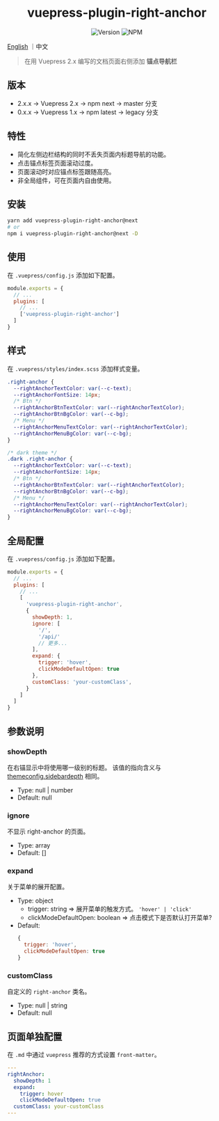 <h1 align="center">vuepress-plugin-right-anchor</h1>
<div align="center">

![Version](https://img.shields.io/github/package-json/v/xuekai-china/vuepress-plugin-right-anchor?style=flat-square)
![NPM](https://img.shields.io/npm/l/vuepress-plugin-right-anchor?style=flat-square)

</div>

[English](./README.md) ｜中文

> 在用 Vuepress 2.x 编写的文档页面右侧添加 **锚点导航栏**

## 版本
  - 2.x.x -> Vuepress 2.x -> npm next   -> master 分支
  - 0.x.x -> Vuepress 1.x -> npm latest -> legacy 分支


## 特性
  - 简化左侧边栏结构的同时不丢失页面内标题导航的功能。
  - 点击锚点标签页面滚动过度。
  - 页面滚动时对应锚点标签跟随高亮。
  - 非全局组件，可在页面内自由使用。


## 安装
```bash
yarn add vuepress-plugin-right-anchor@next
# or
npm i vuepress-plugin-right-anchor@next -D
```

## 使用
在 `.vuepress/config.js` 添加如下配置。 
```js
module.exports = {
  // ...
  plugins: [
    // ...
    ['vuepress-plugin-right-anchor']
  ]
}
```

## 样式
在 `.vuepress/styles/index.scss` 添加样式变量。

```scss
.right-anchor {
  --rightAnchorTextColor: var(--c-text);
  --rightAnchorFontSize: 14px;
  /* Btn */
  --rightAnchorBtnTextColor: var(--rightAnchorTextColor);
  --rightAnchorBtnBgColor: var(--c-bg);
  /* Menu */
  --rightAnchorMenuTextColor: var(--rightAnchorTextColor);
  --rightAnchorMenuBgColor: var(--c-bg);
}

/* dark theme */
.dark .right-anchor {
  --rightAnchorTextColor: var(--c-text);
  --rightAnchorFontSize: 14px;
  /* Btn */
  --rightAnchorBtnTextColor: var(--rightAnchorTextColor);
  --rightAnchorBtnBgColor: var(--c-bg);
  /* Menu */
  --rightAnchorMenuTextColor: var(--rightAnchorTextColor);
  --rightAnchorMenuBgColor: var(--c-bg);
}
```

## 全局配置
在 `.vuepress/config.js` 添加如下配置。 
```js
module.exports = {
  // ...
  plugins: [
    // ...
    [
      'vuepress-plugin-right-anchor',
      {
        showDepth: 1,
        ignore: [
          '/',
          '/api/'
          // 更多...
        ],
        expand: {
          trigger: 'hover',
          clickModeDefaultOpen: true
        },
        customClass: 'your-customClass',
      }
    ]
  ]
}
```

## 参数说明

### showDepth

  在右锚显示中将使用哪一级别的标题。
  该值的指向含义与 [themeconfig.sidebardepth](https://vuepress.vuejs.org/zh/theme/default-theme-config.html#%E4%BE%A7%E8%BE%B9%E6%A0%8F) 相同。

  - Type: null | number
  - Default: null

### ignore

  不显示 right-anchor 的页面。

  - Type: array
  - Default: []

### expand

  关于菜单的展开配置。

  - Type: object
    - trigger: string  => 展开菜单的触发方式。 `'hover' | 'click'`
    - clickModeDefaultOpen: boolean => 点击模式下是否默认打开菜单?
  - Default:
      ```js
      {
        trigger: 'hover',
        clickModeDefaultOpen: true
      }
      ```
### customClass

  自定义的 `right-anchor` 类名。

  - Type: null | string
  - Default: null

## 页面单独配置

  在 `.md` 中通过 `vuepress` 推荐的方式设置 `front-matter`。

  ```YAML
  ---
  rightAnchor: 
    showDepth: 1
    expand:
      trigger: hover
      clickModeDefaultOpen: true
    customClass: your-customClass
  ---
  ```
